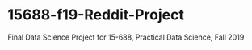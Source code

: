 # 15688-f19-Reddit-Project
Final Data Science Project for 15-688, Practical Data Science, Fall 2019
